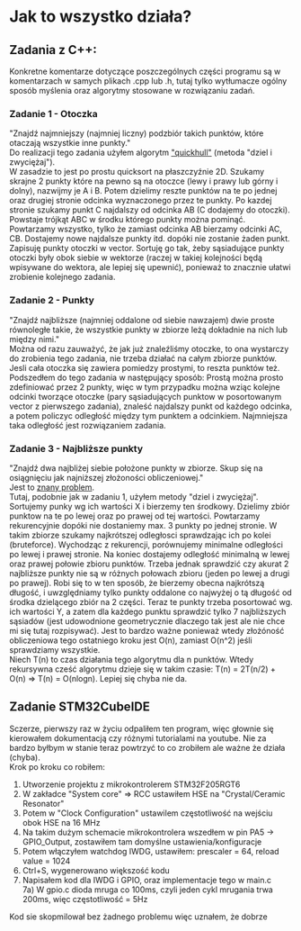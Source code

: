 # Jak to wszystko działa?

## Zadania z C++:  
Konkretne komentarze dotyczące poszczególnych części programu są w komentarzach w samych plikach .cpp lub .h, tutaj tylko wytłumacze ogólny sposób myślenia oraz algorytmy stosowane w rozwiązaniu zadań.  
### Zadanie 1 - Otoczka  
"Znajdź najmniejszy (najmniej liczny) podzbiór takich punktów, które otaczają wszystkie inne punkty."  
Do realizacji tego zadania użyłem algorytm ["quickhull"](https://en.wikipedia.org/wiki/Quickhull) (metoda "dziel i zwyciężaj").  
W zasadzie to jest po prostu quicksort na płaszczyźnie 2D. Szukamy skrajne 2 punkty które na pewno są na otoczce (lewy i prawy lub górny i dolny), nazwijmy je A i B. Potem dzielimy reszte punktów na te po jednej oraz drugiej stronie odcinka wyznaczonego przez te punkty. Po kazdej stronie szukamy punkt C najdalszy od odcinka AB (C dodajemy do otoczki). Powstaje trójkąt ABC w środku którego punkty można pominąć. Powtarzamy wszystko, tylko że zamiast odcinka AB bierzamy odcinki AC, CB. Dostajemy nowe najdalsze punkty itd. dopóki nie zostanie żaden punkt.  
Zapisuję punkty otoczki w vector<Punkt>. Sortuję go tak, żeby sąsiadujące punkty otoczki były obok siebie w wektorze (raczej w takiej kolejności będą wpisywane do wektora, ale lepiej się upewnić), ponieważ to znacznie ułatwi zrobienie kolejnego zadania.  
  
### Zadanie 2 - Punkty  
"Znajdź najbliższe (najmniej oddalone od siebie nawzajem) dwie proste równoległe takie, że wszystkie punkty w zbiorze leżą dokładnie na nich lub między nimi."  
Można od razu zauważyć, że jak już znaleźliśmy otoczke, to ona wystarczy do zrobienia tego zadania, nie trzeba działać na całym zbiorze punktów. Jesli cała otoczka się zawiera pomiedzy prostymi, to reszta punktów też. Podszedłem do tego zadania w następujący sposób: Prostą można prosto zdefiniować przez 2 punkty, więc w tym przypadku można wziąc kolejne odcinki tworzące otoczke (pary sąsiadujących punktow w posortowanym vector<Punkt> z pierwszego zadania), znaleść najdalszy punkt od każdego odcinka, a potem policzyc odległość między tym punktem a odcinkiem. Najmniejsza taka odległość jest rozwiązaniem zadania.  
  
### Zadanie 3 - Najbliższe punkty
"Znajdź dwa najbliżej siebie położone punkty w zbiorze. Skup się na osiągnięciu jak najniższej złożoności obliczeniowej."  
Jest to [znany problem](https://en.wikipedia.org/wiki/Closest_pair_of_points_problem).  
Tutaj, podobnie jak w zadaniu 1, użyłem metody "dziel i zwyciężaj". Sortujemy punky wg ich wartości X i bierzemy ten środkowy. Dzielimy zbiór punktow na te po lewej oraz po prawej od tej wartości. Powtarzamy rekurencyjnie dopóki nie dostaniemy max. 3 punkty po jednej stronie. W takim zbiorze szukamy najkrótszej odległosci sprawdzając ich po kolei (bruteforce). Wychodząc z rekurencji, porównujemy minimalne odległości po lewej i prawej stronie. Na koniec dostajemy odległość minimalną w lewej oraz prawej połowie zbioru punktów. Trzeba jednak sprawdzić czy akurat 2 najbliższe punkty nie są w różnych połowach zbioru (jeden po lewej a drugi po prawej). Robi się to w ten sposób, że bierzemy obecna najkrótszą długość, i uwzględniamy tylko punkty oddalone co najwyżej o tą długość od środka dzielącego zbiór na 2 części. Teraz te punkty trzeba posortować wg. ich wartości Y, a zatem dla każdego punktu sprawdzić tylko 7 najbliższych sąsiadów (jest udowodnione geometrycznie dlaczego tak jest ale nie chce mi się tutaj rozpisywać). Jest to bardzo ważne ponieważ wtedy złożóność obliczeniowa tego ostatniego kroku jest O(n), zamiast O(n^2) jeśli sprawdziamy wszystkie.  
Niech T(n) to czas działania tego algorytmu dla n punktów. Wtedy rekursywna cześć algorytmu dzieje się w takim czasie: T(n) = 2T(n/2) + O(n) => T(n) = O(nlogn). Lepiej się chyba nie da.  
  
## Zadanie STM32CubeIDE  
  
Sczerze, pierwszy raz w życiu odpaliłem ten program, więc głownie się kierowałem dokumentacją czy różnymi tutorialami na youtube. Nie za bardzo byłbym w stanie teraz powtrzyć to co zrobiłem ale ważne że działa (chyba).  
Krok po kroku co robiłem:  
1) Utworzenie projektu z mikrokontrolerem STM32F205RGT6  
2) W zakładce "System core" => RCC ustawiłem HSE na "Crystal/Ceramic Resonator"  
3) Potem w "Clock Configuration" ustawilem częstotliwość na wejściu obok HSE na 16 MHz  
4) Na takim dużym schemacie mikrokontrolera wszedłem w pin PA5 -> GPIO_Output, zostawiłem tam domyślne ustawienia/konfiguracje  
5) Potem włączyłem watchdog IWDG, ustawiłem: prescaler = 64, reload value = 1024  
6) Ctrl+S, wygenerowano większość kodu  
7) Napisałem kod dla IWDG i GPIO, oraz implementacje tego w main.c  
   7a) W gpio.c dioda mruga co 100ms, czyli jeden cykl mrugania trwa 200ms, więc częstotliwość = 5Hz  
  
Kod sie skopmilował bez żadnego problemu więc uznałem, że dobrze  
